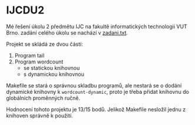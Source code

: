 # IJCDU2
Mé řešení úkolu 2 předmětu IJC na fakultě informatických technologii VUT Brno.
zadání celého úkolu se nachází v [zadani.txt](https://github.com/Frank3r/IJCDU2/blob/master/zadani.txt).

Projekt se skládá ze dvou částí:
1. Program tail
2. Program wordcount
   - se statickou knihovnou
   - s dynamickou knihovnou
   
Makefile se stará o správnou skladbu programů, ale nestará se o dodání dynamické knihovny k `wordcount-dynamic`,
proto je třeba přidat knihovnu do globálních proměnných ručně.

Hodnocení tohoto projektu je 13/15 bodů. Jelikož Makefile nesložil jednu z knihoven správně k použití.
